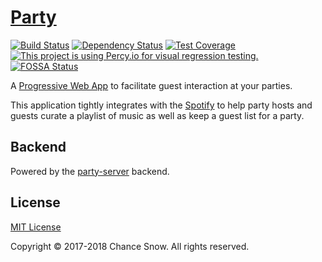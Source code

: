 # [Party](http://chancesnow.me/party)

[![Build Status](https://img.shields.io/github/workflow/status/chances/party/Tunage%20CI)](https://github.com/chances/party/actions)
[![Dependency Status](https://david-dm.org/chances/party.svg)](https://david-dm.org/chances/party)
[![Test Coverage](https://img.shields.io/codecov/c/github/chances/party/master.svg)](https://codecov.io/gh/chances/party/branch/master)
[![This project is using Percy.io for visual regression testing.](https://percy.io/static/images/percy-badge.svg)](https://percy.io)
[![FOSSA Status](https://app.fossa.com/api/projects/git%2Bgithub.com%2Fchances%2Fparty.svg?type=shield)](https://app.fossa.com/projects/git%2Bgithub.com%2Fchances%2Fparty?ref=badge_shield)

A [Progressive Web App](https://developers.google.com/web/progressive-web-apps/) to facilitate guest interaction at your parties.

This application tightly integrates with the [Spotify](https://developer.spotify.com/web-api/) to help party hosts and guests curate a playlist of music as well as keep a guest list for a party.

## Backend

Powered by the [party-server](https://github.com/chances/party-server) backend.

## License

[MIT License](http://opensource.org/licenses/MIT)

Copyright &copy; 2017-2018 Chance Snow. All rights reserved.
